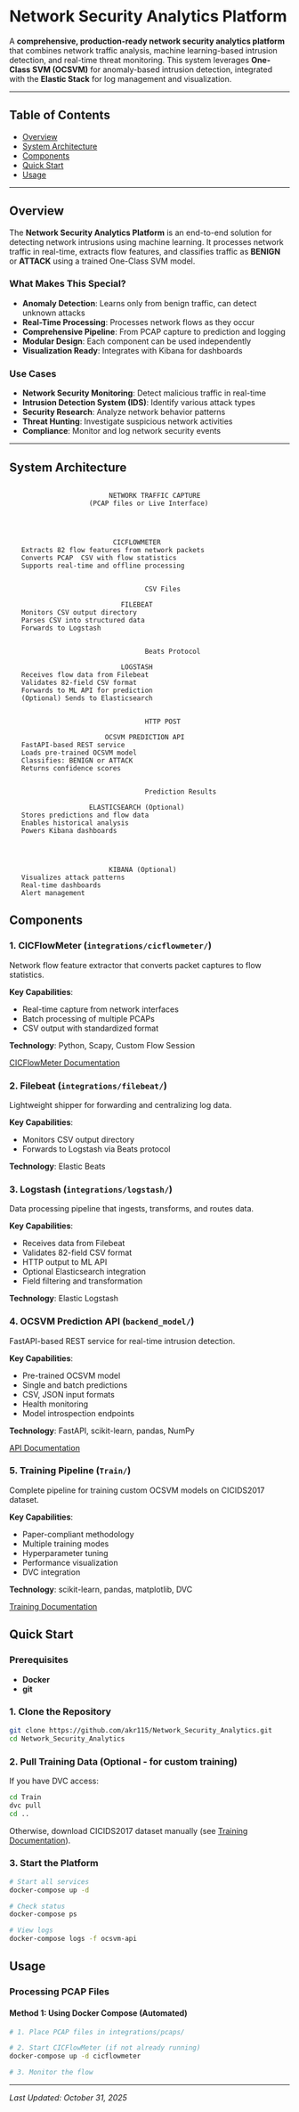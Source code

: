 # Network Security Analytics Platform

A **comprehensive, production-ready network security analytics platform** that combines network traffic analysis, machine learning-based intrusion detection, and real-time threat monitoring. This system leverages **One-Class SVM (OCSVM)** for anomaly-based intrusion detection, integrated with the **Elastic Stack** for log management and visualization.

---

##  Table of Contents

- [Overview](#overview)
- [System Architecture](#system-architecture)
- [Components](#components)
- [Quick Start](#quick-start)
- [Usage](#usage)


---

##  Overview

The **Network Security Analytics Platform** is an end-to-end solution for detecting network intrusions using machine learning. It processes network traffic in real-time, extracts flow features, and classifies traffic as **BENIGN** or **ATTACK** using a trained One-Class SVM model.

### What Makes This Special?

-  **Anomaly Detection**: Learns only from benign traffic, can detect unknown attacks
-  **Real-Time Processing**: Processes network flows as they occur
-  **Comprehensive Pipeline**: From PCAP capture to prediction and logging
-  **Modular Design**: Each component can be used independently
-  **Visualization Ready**: Integrates with Kibana for dashboards

### Use Cases

- **Network Security Monitoring**: Detect malicious traffic in real-time
- **Intrusion Detection System (IDS)**: Identify various attack types
- **Security Research**: Analyze network behavior patterns
- **Threat Hunting**: Investigate suspicious network activities
- **Compliance**: Monitor and log network security events

---

##  System Architecture

```

                         NETWORK TRAFFIC CAPTURE                         
                    (PCAP files or Live Interface)                       

                                 
                                 

                          CICFLOWMETER                                   
   Extracts 82 flow features from network packets                      
   Converts PCAP  CSV with flow statistics                            
   Supports real-time and offline processing                           

                                 
                                  CSV Files

                            FILEBEAT                                     
   Monitors CSV output directory                                       
   Parses CSV into structured data                                     
   Forwards to Logstash                                                

                                 
                                  Beats Protocol

                            LOGSTASH                                     
   Receives flow data from Filebeat                                    
   Validates 82-field CSV format                                       
   Forwards to ML API for prediction                                   
   (Optional) Sends to Elasticsearch                                   

                                 
                                  HTTP POST

                        OCSVM PREDICTION API                             
   FastAPI-based REST service                                          
   Loads pre-trained OCSVM model                                       
   Classifies: BENIGN or ATTACK                                        
   Returns confidence scores                                           

                                 
                                  Prediction Results

                    ELASTICSEARCH (Optional)                             
   Stores predictions and flow data                                    
   Enables historical analysis                                         
   Powers Kibana dashboards                                            

                                 
                                 

                         KIBANA (Optional)                               
   Visualizes attack patterns                                          
   Real-time dashboards                                                
   Alert management                                                    

```

##  Components

### 1. **CICFlowMeter** (`integrations/cicflowmeter/`)

Network flow feature extractor that converts packet captures to flow statistics.

**Key Capabilities**:
- Real-time capture from network interfaces
- Batch processing of multiple PCAPs
- CSV output with standardized format

**Technology**: Python, Scapy, Custom Flow Session

 [CICFlowMeter Documentation](integrations/cicflowmeter/README.md)

### 2. **Filebeat** (`integrations/filebeat/`)

Lightweight shipper for forwarding and centralizing log data.

**Key Capabilities**:
- Monitors CSV output directory
- Forwards to Logstash via Beats protocol

**Technology**: Elastic Beats

### 3. **Logstash** (`integrations/logstash/`)

Data processing pipeline that ingests, transforms, and routes data.

**Key Capabilities**:
- Receives data from Filebeat
- Validates 82-field CSV format
- HTTP output to ML API
- Optional Elasticsearch integration
- Field filtering and transformation

**Technology**: Elastic Logstash

### 4. **OCSVM Prediction API** (`backend_model/`)

FastAPI-based REST service for real-time intrusion detection.

**Key Capabilities**:
- Pre-trained OCSVM model
- Single and batch predictions
- CSV, JSON input formats
- Health monitoring
- Model introspection endpoints

**Technology**: FastAPI, scikit-learn, pandas, NumPy

 [API Documentation](backend_model/README.md)

### 5. **Training Pipeline** (`Train/`)

Complete pipeline for training custom OCSVM models on CICIDS2017 dataset.

**Key Capabilities**:
- Paper-compliant methodology
- Multiple training modes
- Hyperparameter tuning
- Performance visualization
- DVC integration

**Technology**: scikit-learn, pandas, matplotlib, DVC

 [Training Documentation](Train/README.md)


##  Quick Start

### Prerequisites

- **Docker**
- **git**
### 1. Clone the Repository

```bash
git clone https://github.com/akr115/Network_Security_Analytics.git
cd Network_Security_Analytics
```

### 2. Pull Training Data (Optional - for custom training)

If you have DVC access:

```bash
cd Train
dvc pull
cd ..
```

Otherwise, download CICIDS2017 dataset manually (see [Training Documentation](Train/README.md)).

### 3. Start the Platform

```bash
# Start all services
docker-compose up -d

# Check status
docker-compose ps

# View logs
docker-compose logs -f ocsvm-api
```



##  Usage

### Processing PCAP Files

#### Method 1: Using Docker Compose (Automated)

```bash
# 1. Place PCAP files in integrations/pcaps/

# 2. Start CICFlowMeter (if not already running)
docker-compose up -d cicflowmeter

# 3. Monitor the flow
```



---

*Last Updated: October 31, 2025*

